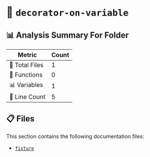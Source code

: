 # 📁 `decorator-on-variable`

## 📊 Analysis Summary For Folder

| Metric | Count |
|--------|-------|
| 📁 Total Files | 1 |
| 🔧 Functions | 0 |
| 📊 Variables | 1 |
| 🔢 Line Count | 5 |


## 📋 Files

This section contains the following documentation files:

- [`fixture`](./fixture.md)